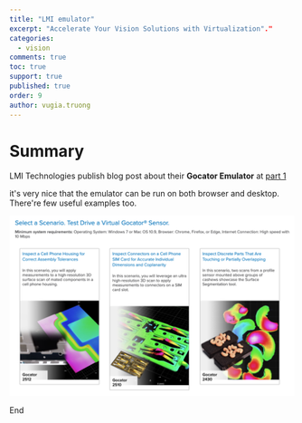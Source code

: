 ```yaml
---
title: "LMI emulator"
excerpt: "Accelerate Your Vision Solutions with Virtualization"."
categories: 
  - vision
comments: true
toc: true
support: true
published: true
order: 9
author: vugia.truong
---
```


# Summary

LMI Technologies publish blog post about their **Gocator Emulator** at [part 1](https://lmi3d.com/company/digital-hub/blog/accelerate-your-vision-solutions-virtualization-part-1)

it's very nice that the emulator can be run on both browser and desktop. 
There're few useful examples too. 

![examples](/assets/images/2020/lmi_emulator_0001.png)


End
